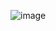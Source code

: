 
![image](https://github.com/shinniehater1000/shinniehater1000/assets/132265609/9cd1b33b-70dc-4eb9-baab-8ef741783acb)

<!--
**shinniehater1000/shinniehater1000** is a ✨ _special_ ✨ repository because its `README.md` (this file) appears on your GitHub profile.

Here are some ideas to get you started:

- 🔭 I’m currently working on ...
- 🌱 I’m currently learning ...
- 👯 I’m looking to collaborate on ...
- 🤔 I’m looking for help with ...
- 💬 Ask me about ...
- 📫 How to reach me: ...
- 😄 Pronouns: ...
- ⚡ Fun fact: ...
-->
